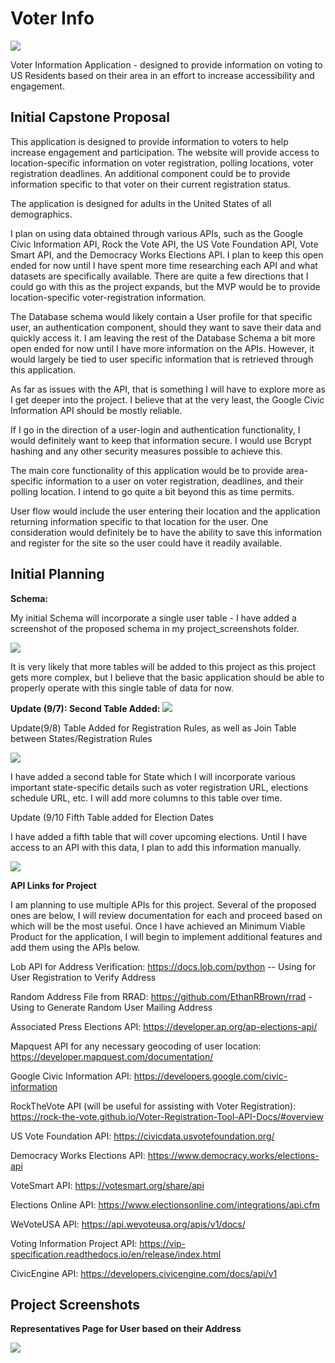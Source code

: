 # Voter Info

![](https://github.com/philipbrowne/Voter-Info/blob/main/static/assets/images/promo-img.png)

Voter Information Application - designed to provide information on voting to US Residents based on their area in an effort to increase accessibility and engagement.

## Initial Capstone Proposal

This application is designed to provide information to voters to help increase engagement and participation. The website will provide access to location-specific information on voter registration, polling locations, voter registration deadlines. An additional component could be to provide information specific to that voter on their current registration status.

The application is designed for adults in the United States of all demographics.

I plan on using data obtained through various APIs, such as the Google Civic Information API, Rock the Vote API, the US Vote Foundation API, Vote Smart API, and the Democracy Works Elections API. I plan to keep this open ended for now until I have spent more time researching each API and what datasets are specifically available. There are quite a few directions that I could go with this as the project expands, but the MVP would be to provide location-specific voter-registration information.

The Database schema would likely contain a User profile for that specific user, an authentication component, should they want to save their data and quickly access it. I am leaving the rest of the Database Schema a bit more open ended for now until I have more information on the APIs. However, it would largely be tied to user specific information that is retrieved through this application.

As far as issues with the API, that is something I will have to explore more as I get deeper into the project. I believe that at the very least, the Google Civic Information API should be mostly reliable.

If I go in the direction of a user-login and authentication functionality, I would definitely want to keep that information secure. I would use Bcrypt hashing and any other security measures possible to achieve this.

The main core functionality of this application would be to provide area-specific information to a user on voter registration, deadlines, and their polling location. I intend to go quite a bit beyond this as time permits.

User flow would include the user entering their location and the application returning information specific to that location for the user. One consideration would definitely be to have the ability to save this information and register for the site so the user could have it readily available.

## Initial Planning

**Schema:**

My initial Schema will incorporate a single user table - I have added a screenshot of the proposed schema in my project_screenshots folder.

![](https://github.com/philipbrowne/Voter-Info/blob/main/project_screenshots/schema-v1.png?raw=true)

It is very likely that more tables will be added to this project as this project gets more complex, but I believe that the basic application should be able to properly operate with this single table of data for now.

**Update (9/7): Second Table Added:**
![](https://github.com/philipbrowne/Voter-Info/blob/main/project_screenshots/schema-v2.png)

Update(9/8) Table Added for Registration Rules, as well as Join Table between States/Registration Rules

![](https://github.com/philipbrowne/Voter-Info/blob/main/project_screenshots/schema-3.png)

I have added a second table for State which I will incorporate various important state-specific details such as voter registration URL, elections schedule URL, etc.  I will add more columns to this table over time.

Update (9/10 Fifth Table added for Election Dates

I have added a fifth table that will cover upcoming elections.  Until I have access to an API with this data, I plan to add this information manually.

![](https://github.com/philipbrowne/Voter-Info/blob/main/project_screenshots/schema-4%20-%20elections.png)

**API Links for Project**

I am planning to use multiple APIs for this project. Several of the proposed ones are below, I will review documentation for each and proceed based on which will be the most useful. Once I have achieved an Minimum Viable Product for the application, I will begin to implement additional features and add them using the APIs below.

Lob API for Address Verification: https://docs.lob.com/python -- Using for User Registration to Verify Address

Random Address File from RRAD: https://github.com/EthanRBrown/rrad - Using to Generate Random User Mailing Address

Associated Press Elections API: https://developer.ap.org/ap-elections-api/

Mapquest API for any necessary geocoding of user location: https://developer.mapquest.com/documentation/

Google Civic Information API: https://developers.google.com/civic-information

RockTheVote API (will be useful for assisting with Voter Registration): https://rock-the-vote.github.io/Voter-Registration-Tool-API-Docs/#overview

US Vote Foundation API: https://civicdata.usvotefoundation.org/

Democracy Works Elections API: https://www.democracy.works/elections-api

VoteSmart API: https://votesmart.org/share/api

Elections Online API: https://www.electionsonline.com/integrations/api.cfm

WeVoteUSA API: https://api.wevoteusa.org/apis/v1/docs/

Voting Information Project API: https://vip-specification.readthedocs.io/en/release/index.html

CivicEngine API: https://developers.civicengine.com/docs/api/v1

## Project Screenshots

**Representatives Page for User based on their Address**

![](https://github.com/philipbrowne/Voter-Info/blob/main/project_screenshots/representatives-v1.png)

